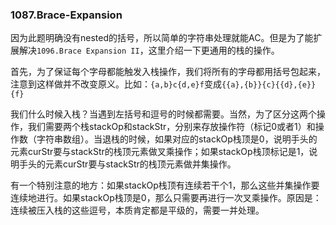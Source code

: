 ### 1087.Brace-Expansion

因为此题明确没有nested的括号，所以简单的字符串处理就能AC。但是为了能扩展解决```1096.Brace Expansion II```，这里介绍一下更通用的栈的操作。

首先，为了保证每个字母都能触发入栈操作，我们将所有的字母都用括号包起来，注意到这样做并不改变原义。比如：```{a,b}c{d,e}f```变成```{{a},{b}}{c}{{d},{e}}{f}```

我们什么时候入栈？当遇到左括号和逗号的时候都需要。当然，为了区分这两个操作，我们需要两个栈stackOp和stackStr，分别来存放操作符（标记0或者1）和操作数（字符串数组）。当退栈的时候，如果对应的stackOp栈顶是0，说明手头的元素curStr要与stackStr的栈顶元素做叉乘操作；如果stackOp栈顶标记是1，说明手头的元素curStr要与stackStr的栈顶元素做并集操作。

有一个特别注意的地方：如果stackOp栈顶有连续若干个1，那么这些并集操作要连续地进行。如果stackOp栈顶是0，那么只需要再进行一次叉乘操作。原因是：连续被压入栈的这些逗号，本质肯定都是平级的，需要一并处理。
